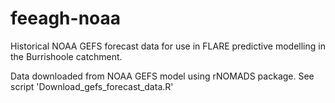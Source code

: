 # feeagh-noaa
Historical NOAA GEFS forecast data for use in FLARE predictive modelling in the Burrishoole catchment.

Data downloaded from NOAA GEFS model using rNOMADS package.
See script 'Download_gefs_forecast_data.R'
